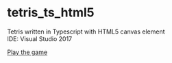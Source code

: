 # tetris_ts_html5
Tetris written in Typescript with HTML5 canvas element<br />
IDE: Visual Studio 2017

<a href="https://stefan-gierens.de/tetris/">Play the game</a>
